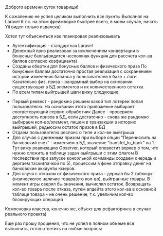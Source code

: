 Доброго времени суток товарищи!

К сожалению не успел целиком выполнить все пукнты
Выполнял на Laravel 6 т.к. на этом фреймворке быстрее всего, в моем случае, начать
Yii видел только издалека)


Хотел тут объясниться как планировал реализовывать

- Аутентификация - стандартная Laravel
- Денежный приз реализован за исключением конвертации в бонусные баллы(видится несложная функция для рассчета кол-ва баллов согласно коэфициента)
- Созданы обертки для бонусных баллов и физического приза
По бонусным баллам достаточно простая реализация с сохранением истории изменения баланса у пользователей в базе + логи
Касательно физ. приза - рандомный выбор на основании существующих в БД элементов и их количественного остатка.
- По всем типам выйгрышей шаги вижу следующие:


*  Первый реквест - рандомно решаем какой тип лотереи попал пользователю. На основании этого приложение выбирает соответсвующий сервис-обработчик
Далее - проверяем доступность призов в БД, если достаточно - снова же рандомно выбираем кол-во/элемент, пишем в транзакции в историю выйгрышей, редьюсим остаток призов в БД
* Отдаем пользователю респонс о типе и кол-ве выйгрыша
* Для случая с денежным призом при выборе опции "Перечислить на банковский счет" - изменяем в БД значение "transfet_to_bank" на 1. Тут вижу реализацию Observer, который оповестит воркер о том, что нужно сложить в таблицу задач выйгрыши с этим флагом 
В последствии при запуске консольной комманды создаем очередь и дергаем таски(пачкой по 5), процессим в фоне отправку денег на банковские аккаунты юзеров.
* Для случя с отказом от физического приза - держал бы 2 таблицы: физическогое наличие товара(его кол-во), выйгранные товары. В момент игры сверял бы значения, вычислял остаток. Возвращать кол-во товара после отказа, путем апдейта этого кол-ва в основной таблице товара - не очень решение, т.к. увеличим кол-во блокирующих операций

Компоновка классов, конечно же, объект для рефакторинга в случае реального проекта)

Еще раз прошу прощения, что не успел в полном объеме все выполнить, готов ответить на любые вопросы
